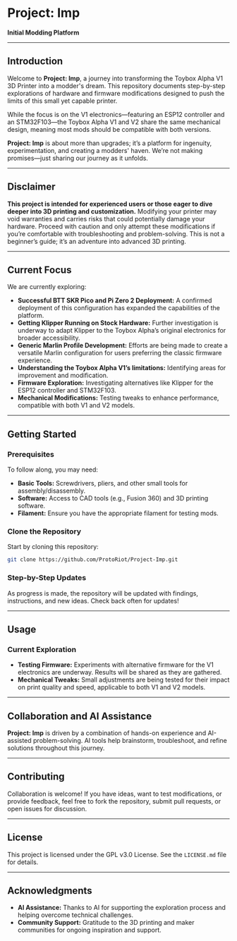 # **Project: Imp**

**Initial Modding Platform**

---

## **Introduction**

Welcome to **Project: Imp**, a journey into transforming the Toybox Alpha V1 3D Printer into a modder's dream. This repository documents step-by-step explorations of hardware and firmware modifications designed to push the limits of this small yet capable printer.

While the focus is on the V1 electronics—featuring an ESP12 controller and an STM32F103—the Toybox Alpha V1 and V2 share the same mechanical design, meaning most mods should be compatible with both versions.

**Project: Imp** is about more than upgrades; it’s a platform for ingenuity, experimentation, and creating a modders' haven. We’re not making promises—just sharing our journey as it unfolds.

---

## **Disclaimer**

**This project is intended for experienced users or those eager to dive deeper into 3D printing and customization.** Modifying your printer may void warranties and carries risks that could potentially damage your hardware. Proceed with caution and only attempt these modifications if you’re comfortable with troubleshooting and problem-solving. This is not a beginner’s guide; it’s an adventure into advanced 3D printing.

---

## **Current Focus**

We are currently exploring:

- **Successful BTT SKR Pico and Pi Zero 2 Deployment:** A confirmed deployment of this configuration has expanded the capabilities of the platform.
- **Getting Klipper Running on Stock Hardware:** Further investigation is underway to adapt Klipper to the Toybox Alpha’s original electronics for broader accessibility.
- **Generic Marlin Profile Development:** Efforts are being made to create a versatile Marlin configuration for users preferring the classic firmware experience.
- **Understanding the Toybox Alpha V1’s limitations:** Identifying areas for improvement and modification.
- **Firmware Exploration:** Investigating alternatives like Klipper for the ESP12 controller and STM32F103.
- **Mechanical Modifications:** Testing tweaks to enhance performance, compatible with both V1 and V2 models.

---

## **Getting Started**

### **Prerequisites**

To follow along, you may need:

- **Basic Tools:** Screwdrivers, pliers, and other small tools for assembly/disassembly.
- **Software:** Access to CAD tools (e.g., Fusion 360) and 3D printing software.
- **Filament:** Ensure you have the appropriate filament for testing mods.

### **Clone the Repository**

Start by cloning this repository:

```bash
git clone https://github.com/ProtoRiot/Project-Imp.git
```

### **Step-by-Step Updates**

As progress is made, the repository will be updated with findings, instructions, and new ideas. Check back often for updates!

---

## **Usage**

### **Current Exploration**

- **Testing Firmware:** Experiments with alternative firmware for the V1 electronics are underway. Results will be shared as they are gathered.
- **Mechanical Tweaks:** Small adjustments are being tested for their impact on print quality and speed, applicable to both V1 and V2 models.

---

## **Collaboration and AI Assistance**

**Project: Imp** is driven by a combination of hands-on experience and AI-assisted problem-solving. AI tools help brainstorm, troubleshoot, and refine solutions throughout this journey.

---

## **Contributing**

Collaboration is welcome! If you have ideas, want to test modifications, or provide feedback, feel free to fork the repository, submit pull requests, or open issues for discussion.

---

## **License**

This project is licensed under the GPL v3.0 License. See the `LICENSE.md` file for details.

---

## **Acknowledgments**

- **AI Assistance:** Thanks to AI for supporting the exploration process and helping overcome technical challenges.
- **Community Support:** Gratitude to the 3D printing and maker communities for ongoing inspiration and support.

